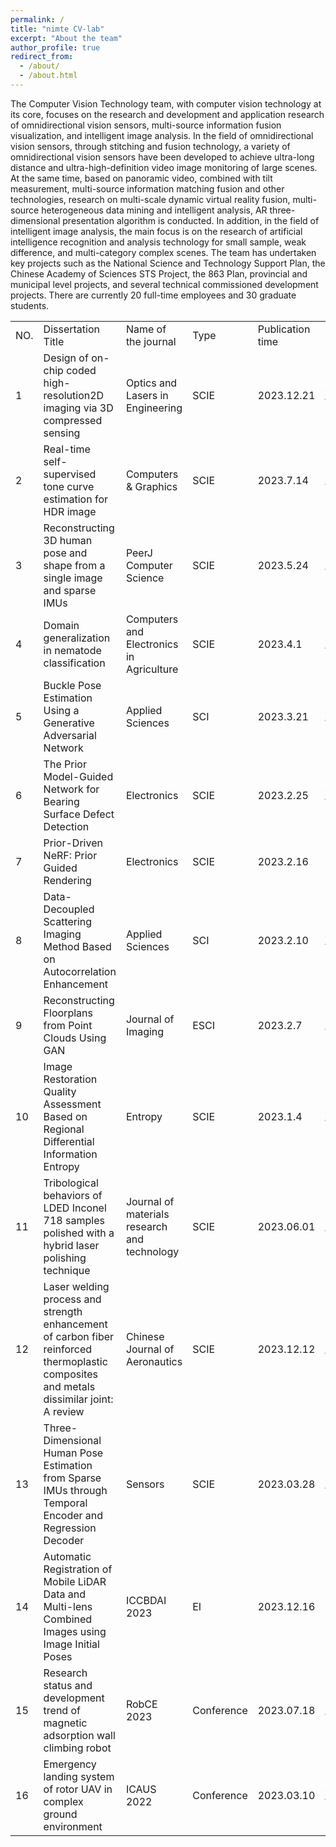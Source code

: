 ```yaml
---
permalink: /
title: "nimte CV-lab"
excerpt: "About the team"
author_profile: true
redirect_from: 
  - /about/
  - /about.html
---
```

The Computer Vision Technology team, with computer vision technology at its core, focuses on the research and development and application research of omnidirectional vision sensors, multi-source information fusion visualization, and intelligent image analysis. In the field of omnidirectional vision sensors, through stitching and fusion technology, a variety of omnidirectional vision sensors have been developed to achieve ultra-long distance and ultra-high-definition video image monitoring of large scenes. At the same time, based on panoramic video, combined with tilt measurement, multi-source information matching fusion and other technologies, research on multi-scale dynamic virtual reality fusion, multi-source heterogeneous data mining and intelligent analysis, AR three-dimensional presentation algorithm is conducted. In addition, in the field of intelligent image analysis, the main focus is on the research of artificial intelligence recognition and analysis technology for small sample, weak difference, and multi-category complex scenes. The team has undertaken key projects such as the National Science and Technology Support Plan, the Chinese Academy of Sciences STS Project, the 863 Plan, provincial and municipal level projects, and several technical commissioned development projects. There are currently 20 full-time employees and 30 graduate students.
<table>
  <tr>
  <td height="20" class="xl69" width="72" style="height:15.0pt;width:54pt">NO.</td>
  <td class="xl69" width="324" style="width:243pt">Dissertation Title</td>
  <td class="xl69" width="288" style="width:216pt">Name of the journal</td>
  <td class="xl69" width="72" style="width:54pt">Type</td>
  <td class="xl69" width="154" style="width:116pt">Publication time</td>
  <td class="xl70" width="421" style="width:316pt">Download link</td>
 </tr>
 <tr height="40" style="height:30.0pt">
  <td height="40" class="xl65" width="72" style="height:30.0pt;width:54pt">1</td>
  <td class="xl65" width="324" style="width:243pt">Design of on-chip coded
  high-resolution2D imaging via 3D compressed sensing</td>
  <td class="xl65" width="288" style="width:216pt">Optics and Lasers in Engineering</td>
  <td class="xl65" width="72" style="width:54pt">SCIE</td>
  <td class="xl65" width="154" style="width:116pt">2023.12.21</td>
  <td class="xl67" width="421" style="width:316pt"><a href="https://doi.org/10.1016/j.optlaseng.2023.107995" target="_parent"><span style="color:#4874CB;font-family:&quot;Times New Roman&quot;, serif;mso-font-charset:
  0">https://doi.org/10.1016/j.optlaseng.2023.107995</span></a></td>
 </tr>
 <tr height="40" style="height:30.0pt">
  <td height="40" class="xl65" width="72" style="height:30.0pt;width:54pt">2</td>
  <td class="xl65" width="324" style="width:243pt">Real-time self-supervised tone
  curve estimation for HDR image</td>
  <td class="xl65" width="288" style="width:216pt">Computers &amp; Graphics</td>
  <td class="xl65" width="72" style="width:54pt">SCIE</td>
  <td class="xl65" width="154" style="width:116pt">2023.7.14</td>
  <td class="xl67" width="421" style="width:316pt"><a href="https://doi.org/10.1016/j.cag.2023.07.034" target="_parent"><span style="color:#4874CB;font-family:&quot;Times New Roman&quot;, serif;mso-font-charset:
  0">https://doi.org/10.1016/j.cag.2023.07.034</span></a></td>
 </tr>
 <tr height="40" style="height:30.0pt">
  <td height="40" class="xl65" width="72" style="height:30.0pt;width:54pt">3</td>
  <td class="xl65" width="324" style="width:243pt">Reconstructing 3D human pose and
  shape from a single image and sparse IMUs</td>
  <td class="xl65" width="288" style="width:216pt">PeerJ Computer Science</td>
  <td class="xl65" width="72" style="width:54pt">SCIE</td>
  <td class="xl65" width="154" style="width:116pt">2023.5.24</td>
  <td class="xl67" width="421" style="width:316pt"><a href="https://peerj.com/articles/cs-1401/" target="_parent"><span style="color:#4874CB;font-family:&quot;Times New Roman&quot;, serif;mso-font-charset:
  0">https://peerj.com/articles/cs-1401/</span></a></td>
 </tr>
 <tr height="20" style="height:15.0pt">
  <td height="20" class="xl65" width="72" style="height:15.0pt;width:54pt">4</td>
  <td class="xl65" width="324" style="width:243pt">Domain generalization in
  nematode classification</td>
  <td class="xl65" width="288" style="width:216pt">Computers and Electronics in
  Agriculture</td>
  <td class="xl65" width="72" style="width:54pt">SCIE</td>
  <td class="xl65" width="154" style="width:116pt">2023.4.1</td>
  <td class="xl67" width="421" style="width:316pt"><a href="https://doi.org/10.1016/j.compag.2023.107710" target="_parent"><span style="color:#4874CB;font-family:&quot;Times New Roman&quot;, serif;mso-font-charset:
  0">https://doi.org/10.1016/j.compag.2023.107710</span></a></td>
 </tr>
 <tr height="40" style="height:30.0pt">
  <td height="40" class="xl65" width="72" style="height:30.0pt;width:54pt">5</td>
  <td class="xl65" width="324" style="width:243pt">Buckle Pose Estimation Using a
  Generative Adversarial Network</td>
  <td class="xl65" width="288" style="width:216pt">Applied Sciences</td>
  <td class="xl65" width="72" style="width:54pt">SCI</td>
  <td class="xl65" width="154" style="width:116pt">2023.3.21</td>
  <td class="xl67" width="421" style="width:316pt"><a href="https://doi.org/10.3390/app13074220" target="_parent"><span style="color:#4874CB;font-family:&quot;Times New Roman&quot;, serif;mso-font-charset:
  0">https://doi.org/10.3390/app13074220</span></a></td>
 </tr>
 <tr height="40" style="height:30.0pt">
  <td height="40" class="xl65" width="72" style="height:30.0pt;width:54pt">6</td>
  <td class="xl65" width="324" style="width:243pt">The Prior Model-Guided Network
  for Bearing Surface Defect Detection</td>
  <td class="xl65" width="288" style="width:216pt">Electronics</td>
  <td class="xl65" width="72" style="width:54pt">SCIE</td>
  <td class="xl65" width="154" style="width:116pt">2023.2.25</td>
  <td class="xl67" width="421" style="width:316pt"><a href="https://doi.org/10.3390/electronics12051142" target="_parent"><span style="color:#4874CB;font-family:&quot;Times New Roman&quot;, serif;mso-font-charset:
  0">https://doi.org/10.3390/electronics12051142</span></a></td>
 </tr>
 <tr height="20" style="height:15.0pt">
  <td height="20" class="xl65" width="72" style="height:15.0pt;width:54pt">7</td>
  <td class="xl65" width="324" style="width:243pt">Prior-Driven NeRF: Prior Guided
  Rendering</td>
  <td class="xl65" width="288" style="width:216pt">Electronics</td>
  <td class="xl65" width="72" style="width:54pt">SCIE</td>
  <td class="xl65" width="154" style="width:116pt">2023.2.16</td>
  <td class="xl68" width="421" style="width:316pt">https://doi.org/10.3390/electronics12041014</td>
 </tr>
 <tr height="40" style="height:30.0pt">
  <td height="40" class="xl65" width="72" style="height:30.0pt;width:54pt">8</td>
  <td class="xl65" width="324" style="width:243pt">Data-Decoupled Scattering
  Imaging Method Based on Autocorrelation Enhancement</td>
  <td class="xl65" width="288" style="width:216pt">Applied Sciences</td>
  <td class="xl65" width="72" style="width:54pt">SCI</td>
  <td class="xl65" width="154" style="width:116pt">2023.2.10</td>
  <td class="xl67" width="421" style="width:316pt"><a href="https://doi.org/10.3390/app13042394" target="_parent"><span style="color:#4874CB;font-family:&quot;Times New Roman&quot;, serif;mso-font-charset:
  0">https://doi.org/10.3390/app13042394</span></a></td>
 </tr>
 <tr height="40" style="height:30.0pt">
  <td height="40" class="xl65" width="72" style="height:30.0pt;width:54pt">9</td>
  <td class="xl65" width="324" style="width:243pt">Reconstructing Floorplans from
  Point Clouds Using GAN</td>
  <td class="xl65" width="288" style="width:216pt">Journal of Imaging</td>
  <td class="xl65" width="72" style="width:54pt">ESCI</td>
  <td class="xl65" width="154" style="width:116pt">2023.2.7</td>
  <td class="xl67" width="421" style="width:316pt"><a href="https://doi.org/10.3390/jimaging9020039" target="_parent"><span style="color:#4874CB;font-family:&quot;Times New Roman&quot;, serif;mso-font-charset:
  0">https://doi.org/10.3390/jimaging9020039</span></a></td>
 </tr>
 <tr height="40" style="height:30.0pt">
  <td height="40" class="xl65" width="72" style="height:30.0pt;width:54pt">10</td>
  <td class="xl65" width="324" style="width:243pt">Image Restoration Quality
  Assessment Based on Regional Differential Information Entropy</td>
  <td class="xl65" width="288" style="width:216pt">Entropy</td>
  <td class="xl65" width="72" style="width:54pt">SCIE</td>
  <td class="xl65" width="154" style="width:116pt">2023.1.4</td>
  <td class="xl67" width="421" style="width:316pt"><a href="https://doi.org/10.3390/e25010144" target="_parent"><span style="color:#4874CB;font-family:&quot;Times New Roman&quot;, serif;mso-font-charset:
  0">https://doi.org/10.3390/e25010144</span></a></td>
 </tr>
 <tr height="40" style="height:30.0pt">
  <td height="40" class="xl65" width="72" style="height:30.0pt;width:54pt">11</td>
  <td class="xl65" width="324" style="width:243pt">Tribological behaviors of LDED
  Inconel 718 samples polished with a hybrid laser polishing technique</td>
  <td class="xl65" width="288" style="width:216pt">Journal of materials research
  and technology</td>
  <td class="xl65" width="72" style="width:54pt">SCIE</td>
  <td class="xl65" width="154" style="width:116pt">2023.06.01</td>
  <td class="xl67" width="421" style="width:316pt"><a href="https://doi.org/10.1016/j.jmrt.2023.05.230" target="_parent"><span style="color:#4874CB;font-family:&quot;Times New Roman&quot;, serif;mso-font-charset:
  0">https://doi.org/10.1016/j.jmrt.2023.05.230</span></a></td>
 </tr>
 <tr height="60" style="height:45.0pt">
  <td height="60" class="xl65" width="72" style="height:45.0pt;width:54pt">12</td>
  <td class="xl65" width="324" style="width:243pt">Laser welding process and
  strength enhancement of carbon fiber reinforced thermoplastic composites and
  metals dissimilar joint: A review</td>
  <td class="xl65" width="288" style="width:216pt">Chinese Journal of Aeronautics</td>
  <td class="xl65" width="72" style="width:54pt">SCIE</td>
  <td class="xl65" width="154" style="width:116pt">2023.12.12</td>
  <td class="xl67" width="421" style="width:316pt"><a href="https://doi.org/10.1016/j.cja.2023.02.025" target="_parent"><span style="color:#4874CB;font-family:&quot;Times New Roman&quot;, serif;mso-font-charset:
  0">https://doi.org/10.1016/j.cja.2023.02.025</span></a></td>
 </tr>
 <tr height="60" style="height:45.0pt">
  <td height="60" class="xl65" width="72" style="height:45.0pt;width:54pt">13</td>
  <td class="xl65" width="324" style="width:243pt">Three-Dimensional Human Pose
  Estimation from Sparse IMUs through Temporal Encoder and Regression Decoder</td>
  <td class="xl65" width="288" style="width:216pt">Sensors<span style="mso-spacerun:yes">&nbsp;</span></td>
  <td class="xl65" width="72" style="width:54pt">SCIE</td>
  <td class="xl65" width="154" style="width:116pt">2023.03.28</td>
  <td class="xl67" width="421" style="width:316pt"><a href="https://doi.org/10.3390/s23073547" target="_parent"><span style="color:#4874CB;font-family:&quot;Times New Roman&quot;, serif;mso-font-charset:
  0">https://doi.org/10.3390/s23073547</span></a></td>
 </tr>
 <tr height="40" style="height:30.0pt">
  <td height="40" class="xl65" width="72" style="height:30.0pt;width:54pt">14</td>
  <td class="xl65" width="324" style="width:243pt">Automatic Registration of Mobile
  LiDAR Data and Multi-lens Combined Images using Image Initial Poses</td>
  <td class="xl65" width="288" style="width:216pt">ICCBDAI 2023</td>
  <td class="xl65" width="72" style="width:54pt">EI</td>
  <td class="xl65" width="154" style="width:116pt">2023.12.16</td>
  <td class="xl68" width="421" style="width:316pt"><font class="font11"></font><font class="font10">ICCBDAI-000031</font></td>
 </tr>
 <tr height="40" style="height:30.0pt">
  <td height="40" class="xl65" width="72" style="height:30.0pt;width:54pt">15</td>
  <td class="xl65" width="324" style="width:243pt">Research status and development
  trend of magnetic adsorption wall climbing robot</td>
  <td class="xl65" width="288" style="width:216pt">RobCE 2023</td>
  <td class="xl65" width="72" style="width:54pt">Conference</td>
  <td class="xl65" width="154" style="width:116pt">2023.07.18</td>
  <td class="xl67" width="421" style="width:316pt"><a href="https://doi.org/10.1145/3598151.3598166" target="_parent"><span style="color:#4874CB;font-family:&quot;Times New Roman&quot;, serif;mso-font-charset:
  0">https://doi.org/10.1145/3598151.3598166</span></a></td>
 </tr>
 <tr height="40" style="height:30.0pt">
  <td height="40" class="xl65" width="72" style="height:30.0pt;width:54pt">16</td>
  <td class="xl65" width="324" style="width:243pt">Emergency landing system of
  rotor UAV in complex ground environment</td>
  <td class="xl65" width="288" style="width:216pt">ICAUS 2022</td>
  <td class="xl65" width="72" style="width:54pt">Conference</td>
  <td class="xl65" width="154" style="width:116pt">2023.03.10</td>
  <td class="xl67" width="421" style="width:316pt"><a href="https://doi.org/10.1007/978-981-99-0479-2_273" target="_parent"><span style="color:#4874CB;font-family:&quot;Times New Roman&quot;, serif;mso-font-charset:
  0">https://doi.org/10.1007/978-981-99-0479-2_273</span></a></td>
 </tr>
 <!--[if supportMisalignedColumns]-->
 <tr height="0" style="display:none">
  <td width="72" style="width:54pt"></td>
  <td width="324" style="width:243pt"></td>
  <td width="288" style="width:216pt"></td>
  <td width="72" style="width:54pt"></td>
  <td width="154" style="width:116pt"></td>
  <td width="421" style="width:316pt"></td>
 </tr>
</table>
